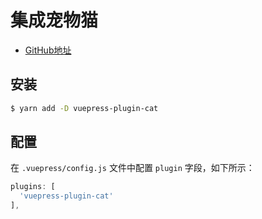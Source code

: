 # 集成宠物猫
* [GitHub地址](https://github.com/QiShaoXuan/vuepress-plugin-cat)

## 安装

```bash
$ yarn add -D vuepress-plugin-cat
```

## 配置

在 `.vuepress/config.js` 文件中配置 `plugin` 字段，如下所示：

```javascript
plugins: [
  'vuepress-plugin-cat'
],
```
